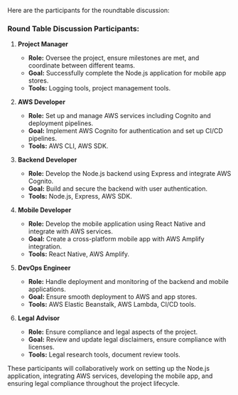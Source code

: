 Here are the participants for the roundtable discussion:

### Round Table Discussion Participants:

1. **Project Manager**
   - **Role:** Oversee the project, ensure milestones are met, and coordinate between different teams.
   - **Goal:** Successfully complete the Node.js application for mobile app stores.
   - **Tools:** Logging tools, project management tools.

2. **AWS Developer**
   - **Role:** Set up and manage AWS services including Cognito and deployment pipelines.
   - **Goal:** Implement AWS Cognito for authentication and set up CI/CD pipelines.
   - **Tools:** AWS CLI, AWS SDK.

3. **Backend Developer**
   - **Role:** Develop the Node.js backend using Express and integrate AWS Cognito.
   - **Goal:** Build and secure the backend with user authentication.
   - **Tools:** Node.js, Express, AWS SDK.

4. **Mobile Developer**
   - **Role:** Develop the mobile application using React Native and integrate with AWS services.
   - **Goal:** Create a cross-platform mobile app with AWS Amplify integration.
   - **Tools:** React Native, AWS Amplify.

5. **DevOps Engineer**
   - **Role:** Handle deployment and monitoring of the backend and mobile applications.
   - **Goal:** Ensure smooth deployment to AWS and app stores.
   - **Tools:** AWS Elastic Beanstalk, AWS Lambda, CI/CD tools.

6. **Legal Advisor**
   - **Role:** Ensure compliance and legal aspects of the project.
   - **Goal:** Review and update legal disclaimers, ensure compliance with licenses.
   - **Tools:** Legal research tools, document review tools.

These participants will collaboratively work on setting up the Node.js application, integrating AWS services, developing the mobile app, and ensuring legal compliance throughout the project lifecycle.
